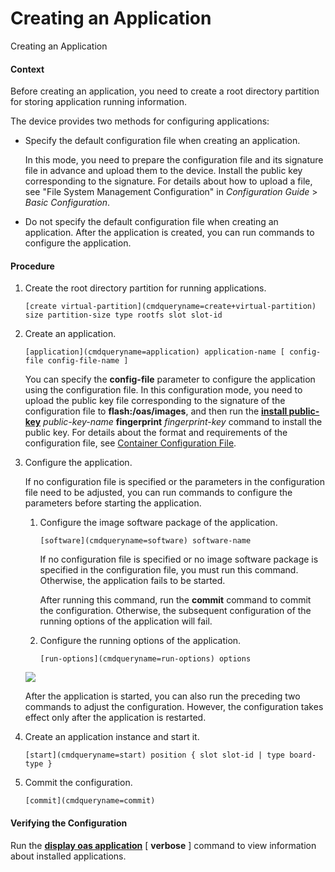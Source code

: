 Creating an Application
=======================

Creating an Application

#### Context

Before creating an application, you need to create a root directory partition for storing application running information.

The device provides two methods for configuring applications:

* Specify the default configuration file when creating an application.
  
  In this mode, you need to prepare the configuration file and its signature file in advance and upload them to the device. Install the public key corresponding to the signature. For details about how to upload a file, see "File System Management Configuration" in *Configuration Guide* > *Basic Configuration*.
* Do not specify the default configuration file when creating an application. After the application is created, you can run commands to configure the application.

#### Procedure

1. Create the root directory partition for running applications.
   
   
   ```
   [create virtual-partition](cmdqueryname=create+virtual-partition) size partition-size type rootfs slot slot-id
   ```
2. Create an application.
   
   
   ```
   [application](cmdqueryname=application) application-name [ config-file config-file-name ]
   ```
   
   You can specify the **config-file** parameter to configure the application using the configuration file. In this configuration mode, you need to upload the public key file corresponding to the signature of the configuration file to **flash:/oas/images**, and then run the [**install public-key**](cmdqueryname=install+public-key) *public-key-name* **fingerprint** *fingerprint-key* command to install the public key. For details about the format and requirements of the configuration file, see [Container Configuration File](vrp_OAS_cfg_0025.html).
3. Configure the application.
   
   
   
   If no configuration file is specified or the parameters in the configuration file need to be adjusted, you can run commands to configure the parameters before starting the application.
   
   
   
   1. Configure the image software package of the application.
      ```
      [software](cmdqueryname=software) software-name
      ```
      
      If no configuration file is specified or no image software package is specified in the configuration file, you must run this command. Otherwise, the application fails to be started.
      
      After running this command, run the **commit** command to commit the configuration. Otherwise, the subsequent configuration of the running options of the application will fail.
   2. Configure the running options of the application.
      ```
      [run-options](cmdqueryname=run-options) options
      ```
   
   ![](public_sys-resources/note_3.0-en-us.png) 
   
   After the application is started, you can also run the preceding two commands to adjust the configuration. However, the configuration takes effect only after the application is restarted.
4. Create an application instance and start it.
   
   
   ```
   [start](cmdqueryname=start) position { slot slot-id | type board-type }
   ```
5. Commit the configuration.
   
   
   ```
   [commit](cmdqueryname=commit)
   ```

#### Verifying the Configuration

Run the [**display oas application**](cmdqueryname=display+oas+application) [ **verbose** ] command to view information about installed applications.